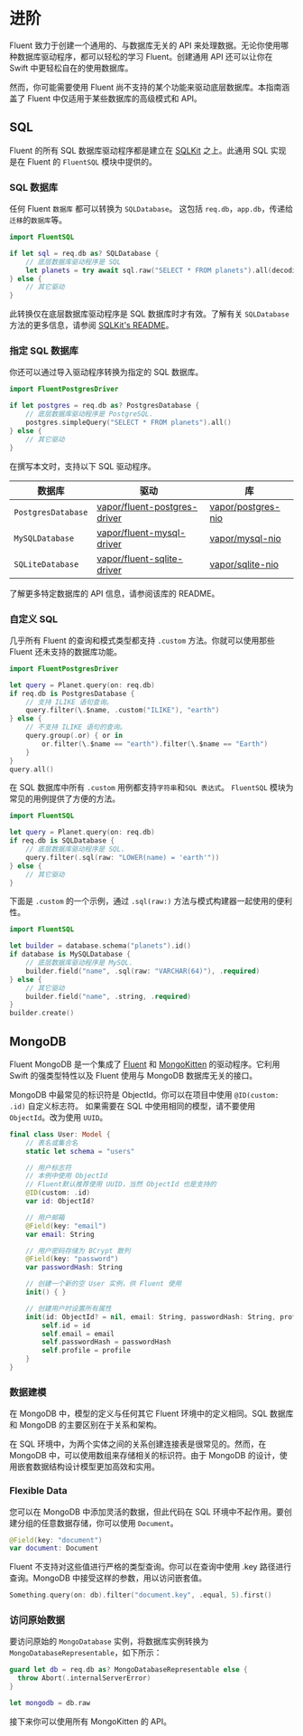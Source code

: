 # 进阶

Fluent 致力于创建一个通用的、与数据库无关的 API 来处理数据。无论你使用哪种数据库驱动程序，都可以轻松的学习 Fluent。创建通用 API 还可以让你在 Swift 中更轻松自在的使用数据库。

然而，你可能需要使用 Fluent 尚不支持的某个功能来驱动底层数据库。本指南涵盖了 Fluent 中仅适用于某些数据库的高级模式和 API。

## SQL

Fluent 的所有 SQL 数据库驱动程序都是建立在 [SQLKit](https://github.com/vapor/sql-kit) 之上。此通用 SQL 实现是在 Fluent 的 `FluentSQL` 模块中提供的。

### SQL 数据库

任何 Fluent `数据库` 都可以转换为 `SQLDatabase`。 这包括 `req.db`，`app.db`，传递给`迁移`的`数据库`等。

```swift
import FluentSQL

if let sql = req.db as? SQLDatabase {
    // 底层数据库驱动程序是 SQL
    let planets = try await sql.raw("SELECT * FROM planets").all(decoding: Planet.self)
} else {
    // 其它驱动
}
```

此转换仅在底层数据库驱动程序是 SQL 数据库时才有效。了解有关 `SQLDatabase` 方法的更多信息，请参阅 [SQLKit's README](https://github.com/vapor/sql-kit)。

### 指定 SQL 数据库

你还可以通过导入驱动程序转换为指定的 SQL 数据库。

```swift
import FluentPostgresDriver

if let postgres = req.db as? PostgresDatabase {
    // 底层数据库驱动程序是 PostgreSQL.
    postgres.simpleQuery("SELECT * FROM planets").all()
} else {
    // 其它驱动
}
```

在撰写本文时，支持以下 SQL 驱动程序。

|数据库|驱动|库|
|-|-|-|
|`PostgresDatabase`|[vapor/fluent-postgres-driver](https://github.com/vapor/fluent-postgres-driver)|[vapor/postgres-nio](https://github.com/vapor/postgres-nio)|
|`MySQLDatabase`|[vapor/fluent-mysql-driver](https://github.com/vapor/fluent-mysql-driver)|[vapor/mysql-nio](https://github.com/vapor/mysql-nio)|
|`SQLiteDatabase`|[vapor/fluent-sqlite-driver](https://github.com/vapor/fluent-sqlite-driver)|[vapor/sqlite-nio](https://github.com/vapor/sqlite-nio)|

了解更多特定数据库的 API 信息，请参阅该库的 README。 

### 自定义 SQL 

几乎所有 Fluent 的查询和模式类型都支持 `.custom` 方法。你就可以使用那些 Fluent 还未支持的数据库功能。

```swift
import FluentPostgresDriver

let query = Planet.query(on: req.db)
if req.db is PostgresDatabase {
    // 支持 ILIKE 语句查询。
    query.filter(\.$name, .custom("ILIKE"), "earth")
} else {
    // 不支持 ILIKE 语句的查询。
    query.group(.or) { or in
        or.filter(\.$name == "earth").filter(\.$name == "Earth")
    }
}
query.all()
```

在 SQL 数据库中所有 `.custom` 用例都支持`字符串`和`SQL 表达式`。 `FluentSQL` 模块为常见的用例提供了方便的方法。

```swift
import FluentSQL

let query = Planet.query(on: req.db)
if req.db is SQLDatabase {
    // 底层数据库驱动程序是 SQL.
    query.filter(.sql(raw: "LOWER(name) = 'earth'"))
} else {
    // 其它驱动
}
```

下面是 `.custom` 的一个示例，通过 `.sql(raw:)` 方法与模式构建器一起使用的便利性。

```swift
import FluentSQL

let builder = database.schema("planets").id()
if database is MySQLDatabase {
    // 底层数据库驱动程序是 MySQL.
    builder.field("name", .sql(raw: "VARCHAR(64)"), .required)
} else {
    // 其它驱动
    builder.field("name", .string, .required)
}
builder.create()
```

## MongoDB

Fluent MongoDB 是一个集成了 [Fluent](../fluent/overview.md) 和 [MongoKitten](https://github.com/OpenKitten/MongoKitten/) 的驱动程序。它利用 Swift 的强类型特性以及 Fluent 使用与 MongoDB 数据库无关的接口。

MongoDB 中最常见的标识符是 ObjectId。你可以在项目中使用 `@ID(custom: .id)` 自定义标志符。
如果需要在 SQL 中使用相同的模型，请不要使用 `ObjectId`。改为使用 `UUID`。

```swift
final class User: Model {
    // 表名或集合名
    static let schema = "users"

    // 用户标志符
    // 本例中使用 ObjectId
    // Fluent默认推荐使用 UUID，当然 ObjectId 也是支持的
    @ID(custom: .id)
    var id: ObjectId?

    // 用户邮箱
    @Field(key: "email")
    var email: String

    // 用户密码存储为 BCrypt 散列
    @Field(key: "password")
    var passwordHash: String

    // 创建一个新的空 User 实例，供 Fluent 使用
    init() { }

    // 创建用户时设置所有属性
    init(id: ObjectId? = nil, email: String, passwordHash: String, profile: Profile) {
        self.id = id
        self.email = email
        self.passwordHash = passwordHash
        self.profile = profile
    }
}
```

### 数据建模

在 MongoDB 中，模型的定义与任何其它 Fluent 环境中的定义相同。SQL 数据库和 MongoDB 的主要区别在于关系和架构。

在 SQL 环境中，为两个实体之间的关系创建连接表是很常见的。然而，在 MongoDB 中，可以使用数组来存储相关的标识符。由于 MongoDB 的设计，使用嵌套数据结构设计模型更加高效和实用。

### Flexible Data

您可以在 MongoDB 中添加灵活的数据，但此代码在 SQL 环境中不起作用。要创建分组的任意数据存储，你可以使用 `Document`。

```swift
@Field(key: "document")
var document: Document
```

Fluent 不支持对这些值进行严格的类型查询。你可以在查询中使用 .key 路径进行查询。MongoDB 中接受这样的参数，用以访问嵌套值。

```swift
Something.query(on: db).filter("document.key", .equal, 5).first()
```

### 访问原始数据

要访问原始的 `MongoDatabase` 实例，将数据库实例转换为 `MongoDatabaseRepresentable`，如下所示：

```swift
guard let db = req.db as? MongoDatabaseRepresentable else {
  throw Abort(.internalServerError)
}

let mongodb = db.raw
```

接下来你可以使用所有 MongoKitten 的 API。
